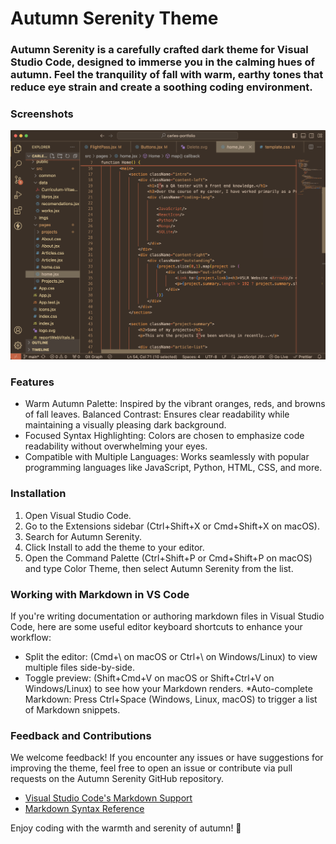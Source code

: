 # Autumn Serenity Theme

### Autumn Serenity is a carefully crafted dark theme for Visual Studio Code, designed to immerse you in the calming hues of autumn. Feel the tranquility of fall with warm, earthy tones that reduce eye strain and create a soothing coding environment.

### Screenshots
<img width="1182" alt="autumn-serenity" src="./images/autumn-serenity.png">

### Features
* Warm Autumn Palette: Inspired by the vibrant oranges, reds, and browns of fall leaves.
Balanced Contrast: Ensures clear readability while maintaining a visually pleasing dark background.
* Focused Syntax Highlighting: Colors are chosen to emphasize code readability without overwhelming your eyes.
* Compatible with Multiple Languages: Works seamlessly with popular programming languages like JavaScript, Python, HTML, CSS, and more.

### Installation
1. Open Visual Studio Code.
2. Go to the Extensions sidebar (Ctrl+Shift+X or Cmd+Shift+X on macOS).
3. Search for Autumn Serenity.
4. Click Install to add the theme to your editor.
5. Open the Command Palette (Ctrl+Shift+P or Cmd+Shift+P on macOS) and type Color Theme, then select Autumn Serenity from the list.

### Working with Markdown in VS Code
If you're writing documentation or authoring markdown files in Visual Studio Code, here are some useful editor keyboard shortcuts to enhance your workflow:

* Split the editor: (Cmd+\ on macOS or Ctrl+\ on Windows/Linux) to view multiple files side-by-side.
* Toggle preview: (Shift+Cmd+V on macOS or Shift+Ctrl+V on Windows/Linux) to see how your Markdown renders.
*Auto-complete Markdown: Press Ctrl+Space (Windows, Linux, macOS) to trigger a list of Markdown snippets.

### Feedback and Contributions
We welcome feedback! If you encounter any issues or have suggestions for improving the theme, feel free to open an issue or contribute via pull requests on the Autumn Serenity GitHub repository.

* [Visual Studio Code's Markdown Support](http://code.visualstudio.com/docs/languages/markdown)
* [Markdown Syntax Reference](https://help.github.com/articles/markdown-basics/)

Enjoy coding with the warmth and serenity of autumn! 🍂


